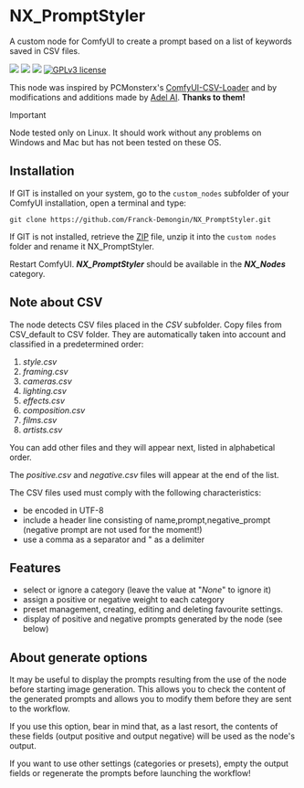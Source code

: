 # NX_PromptStyler

A custom node for ComfyUI to create a prompt based on a list of keywords saved in CSV files.

<img src="https://img.shields.io/badge/ComfyUI-green" /> <img src="https://img.shields.io/badge/Python-3.10-blue" /> <img src="https://img.shields.io/badge/Custom Node-1.0.0.Stable-orange" /> [![GPLv3 license](https://img.shields.io/badge/License-GPLv3-blue.svg)](http://perso.crans.org/besson/LICENSE.html)

This node was inspired by PCMonsterx's [ComfyUI-CSV-Loader](https://github.com/PCMonsterx/ComfyUI-CSV-Loader) and by modifications and additions made by [Adel AI](https://www.facebook.com/AI.ArtByAdel). **Thanks to them!**

> [!IMPORTANT]
> Node tested only on Linux. It should work without any problems on Windows and Mac but has not been tested on these OS.

## Installation

If GIT is installed on your system, go to the `custom_nodes` subfolder of your ComfyUI installation, open a terminal and type: 
```:bash
git clone https://github.com/Franck-Demongin/NX_PromptStyler.git
```

If GIT is not installed, retrieve the [ZIP](https://github.com/Franck-Demongin/NX_PromptStyler/archive/refs/heads/main.zip) file, unzip it into the `custom nodes` folder and rename it NX_PromptStyler.

Restart ComfyUI. ***NX_PromptStyler*** should be available in the ***NX_Nodes*** category.

## Note about CSV

The node detects CSV files placed in the _CSV_ subfolder. 
Copy files from CSV_default to CSV folder. They are automatically taken into account and classified in a predetermined order: 
1. _style.csv_
2. _framing.csv_
3. _cameras.csv_
4. _lighting.csv_
5. _effects.csv_
6. _composition.csv_
7. _films.csv_
8. _artists.csv_

You can add other files and they will appear next, listed in alphabetical order.

The _positive.csv_ and _negative.csv_ files will appear at the end of the list.

The CSV files used must comply with the following characteristics:
- be encoded in UTF-8
- include a header line consisting of name,prompt,negative_prompt (negative prompt are not used for the moment!)
- use a comma as a separator and " as a delimiter 

## Features

- select or ignore a category (leave the value at "_None_" to ignore it)
- assign a positive or negative weight to each category
- preset management, creating, editing and deleting favourite settings. 
- display of positive and negative prompts generated by the node (see below)

## About generate options

It may be useful to display the prompts resulting from the use of the node before starting image generation. This allows you to check the content of the generated prompts and allows you to modify them before they are sent to the workflow.

If you use this option, bear in mind that, as a last resort, the contents of these fields (output positive and output negative) will be used as the node's output.

If you want to use other settings (categories or presets), empty the output fields or regenerate the prompts before launching the workflow! 
